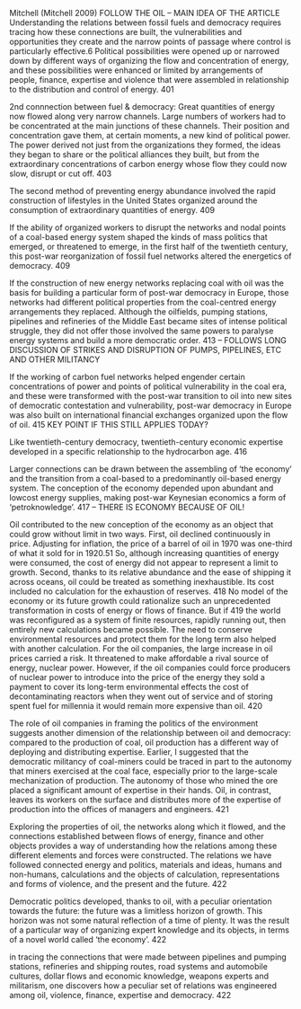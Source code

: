 ﻿Mitchell (Mitchell 2009)
FOLLOW THE OIL – MAIN IDEA OF THE ARTICLE
 Understanding the relations between fossil
fuels and democracy requires tracing how these connections are built, the
vulnerabilities and opportunities they create and the narrow points of passage
where control is particularly effective.6  Political possibilities were opened up or
narrowed down by different ways of organizing the flow and concentration of
energy, and these possibilities were enhanced or limited by arrangements of
people, finance, expertise and violence that were assembled in relationship to
the distribution and control of energy. 401

2nd connnection between fuel & democracy: Great quantities of energy now flowed along very narrow channels. Large
numbers of workers had to be concentrated at the main junctions of these
channels. Their position and concentration gave them, at certain moments,
a new kind of political power. The power derived not just from the organizations
they formed, the ideas they began to share or the political alliances they
built, but from the extraordinary concentrations of carbon energy whose flow
they could now slow, disrupt or cut off. 403

 The second method of preventing energy abundance involved the rapid
construction of lifestyles in the United States organized around the consumption
of extraordinary quantities of energy. 409

 If the ability of organized workers to disrupt the networks and nodal points
of a coal-based energy system shaped the kinds of mass politics that emerged,
or threatened to emerge, in the first half of the twentieth century, this post-war
reorganization of fossil fuel networks altered the energetics of democracy. 409

 If the construction of new energy networks replacing coal with oil was the
basis for building a particular form of post-war democracy in Europe, those
networks had different political properties from the coal-centred energy
arrangements they replaced. Although the oilfields, pumping stations, pipelines
and refineries of the Middle East became sites of intense political struggle, they
did not offer those involved the same powers to paralyse energy systems and
build a more democratic order. 413 – FOLLOWS LONG DISCUSSION OF STRIKES AND DISRUPTION OF PUMPS, PIPELINES, ETC AND OTHER MILITANCY

 If the working of carbon fuel networks helped engender certain concentrations
of power and points of political vulnerability in the coal era, and these
were transformed with the post-war transition to oil into new sites of
democratic contestation and vulnerability, post-war democracy in Europe was
also built on international financial exchanges organized upon the flow of oil. 415 KEY POINT IF THIS STILL APPLIES TODAY?

 Like twentieth-century democracy, twentieth-century economic expertise
developed in a specific relationship to the hydrocarbon age. 416

 Larger connections can be drawn between the assembling of ‘the economy’
and the transition from a coal-based to a predominantly oil-based energy
system. The conception of the economy depended upon abundant and lowcost
energy supplies, making post-war Keynesian economics a form of
‘petroknowledge’. 417 – THERE IS ECONOMY BECAUSE OF OIL!

 Oil contributed to the new conception of the economy as an object that
could grow without limit in two ways. First, oil declined continuously in price.
Adjusting for inflation, the price of a barrel of oil in 1970 was one-third of
what it sold for in 1920.51  So, although increasing quantities of energy were
consumed, the cost of energy did not appear to represent a limit to growth.
Second, thanks to its relative abundance and the ease of shipping it across
oceans, oil could be treated as something inexhaustible. Its cost included no
calculation for the exhaustion of reserves. 418
 No
model of the economy or its future growth could rationalize such an
unprecedented transformation in costs of energy or flows of finance. But if
 419
 the world was reconfigured as a system of finite resources, rapidly running out,
then entirely new calculations became possible.
The need to conserve environmental resources and protect them for the
long term also helped with another calculation. For the oil companies, the large
increase in oil prices carried a risk. It threatened to make affordable a rival
source of energy, nuclear power. However, if the oil companies could force
producers of nuclear power to introduce into the price of the energy they sold
a payment to cover its long-term environmental effects  the cost of
decontaminating reactors when they went out of service and of storing spent
fuel for millennia  it would remain more expensive than oil. 420

 The role of oil companies in framing the politics of the environment
suggests another dimension of the relationship between oil and democracy:
compared to the production of coal, oil production has a different way of
deploying and distributing expertise. Earlier, I suggested that the democratic
militancy of coal-miners could be traced in part to the autonomy that miners
exercised at the coal face, especially prior to the large-scale mechanization of
production. The autonomy of those who mined the ore placed a significant
amount of expertise in their hands. Oil, in contrast, leaves its workers on the
surface and distributes more of the expertise of production into the offices of
managers and engineers. 421

 Exploring the properties of oil, the
networks along which it flowed, and the connections established between flows
of energy, finance and other objects provides a way of understanding how the
relations among these different elements and forces were constructed. The
relations we have followed connected energy and politics, materials and ideas,
humans and non-humans, calculations and the objects of calculation,
representations and forms of violence, and the present and the future. 422

 Democratic politics developed, thanks to oil, with a peculiar orientation
towards the future: the future was a limitless horizon of growth. This horizon
was not some natural reflection of a time of plenty. It was the result of
a particular way of organizing expert knowledge and its objects, in terms of
a novel world called ‘the economy’. 422

 in tracing the connections that were made between
pipelines and pumping stations, refineries and shipping routes, road systems
and automobile cultures, dollar flows and economic knowledge, weapons
experts and militarism, one discovers how a peculiar set of relations was
engineered among oil, violence, finance, expertise and democracy. 422
